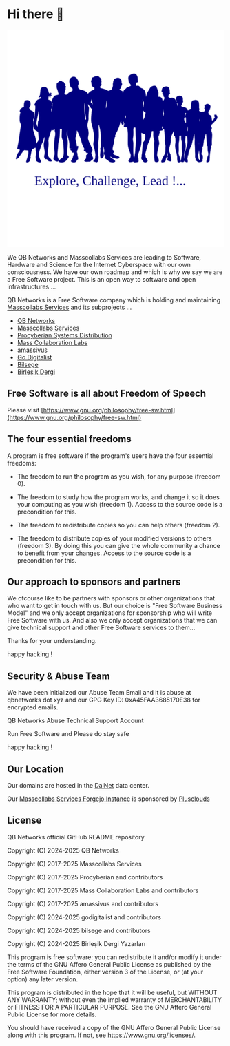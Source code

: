 # Hi there 👋

![Freedom to Explore and Conquer The Free Software by QB Networks](../img/lead/collective_leadership.svg)

We QB Networks and Masscollabs Services are leading to Software, Hardware and Science for the Internet Cyberspace with our own consciousness. We have our own roadmap and which is why we say we are a Free Software project. This is an open way to software and open infrastructures ...

QB Networks is a Free Software company which is holding and maintaining [Masscollabs Services](https://www.masscollabs.xyz) and its subprojects ...

* [QB Networks](https://qbnetworks.xyz)
* [Masscollabs Services](https://masscollabs.xyz)
* [Procyberian Systems Distribution](https://procyberian.xyz)
* [Mass Collaboration Labs](https://masscollaborationlabs.xyz)
* [amassivus](https://amassivus.xyz)
* [Go Digitalist](https://godigitalist.xyz)
* [Bilsege](https://bilsege.xyz)
* [Birleşik Dergi](https://birlesik.xyz)

## Free Software is all about Freedom of Speech

Please visit [https://www.gnu.org/philosophy/free-sw.html](https://www.gnu.org/philosophy/free-sw.html)

## The four essential freedoms

A program is free software if the program's users have the four essential freedoms: 

* The freedom to run the program as you wish, for any purpose (freedom 0).

* The freedom to study how the program works, and change it so it does your computing as you wish (freedom 1). Access to the source code is a precondition for this.

* The freedom to redistribute copies so you can help others (freedom 2).

* The freedom to distribute copies of your modified versions to others (freedom 3). By doing this you can give the whole community a chance to benefit from your changes. Access to the source code is a precondition for this.

## Our approach to sponsors and partners

We ofcourse like to be partners with sponsors or other organizations that who want to get in touch with us. But our choice is "Free Software Business Model" and we only accept organizations for sponsorship who will write Free Software with us. And also we only accept organizations that we can give technical support and other Free Software services to them...

Thanks for your understanding.

happy hacking !

## Security & Abuse Team

We have been initialized our Abuse Team Email and it is abuse at qbnetworks dot xyz and our GPG Key ID: 0xA45FAA3685170E38 for encrypted emails.

QB Networks Abuse Technical Support Account

Run Free Software and Please do stay safe

happy hacking !

## Our Location

Our domains are hosted in the [DalNet](https://www.dal.net.tr/) data center.

Our [Masscollabs Services Forgejo Instance](https://source.masscollabs.xyz) is sponsored by [Plusclouds](https://plusclouds.com/us)

## License

QB Networks official GitHub README repository

Copyright (C) 2024-2025 QB Networks

Copyright (C) 2017-2025 Masscollabs Services

Copyright (C) 2017-2025 Procyberian and contributors

Copyright (C) 2017-2025 Mass Collaboration Labs and contributors

Copyright (C) 2017-2025 amassivus and contributors

Copyright (C) 2024-2025 godigitalist and contributors

Copyright (C) 2024-2025 bilsege and contributors

Copyright (C) 2024-2025 Birleşik Dergi Yazarları

This program is free software: you can redistribute it and/or modify
it under the terms of the GNU Affero General Public License as published
by the Free Software Foundation, either version 3 of the License, or
(at your option) any later version.

This program is distributed in the hope that it will be useful,
but WITHOUT ANY WARRANTY; without even the implied warranty of
MERCHANTABILITY or FITNESS FOR A PARTICULAR PURPOSE.  See the
GNU Affero General Public License for more details.

You should have received a copy of the GNU Affero General Public License
along with this program.  If not, see <https://www.gnu.org/licenses/>.
